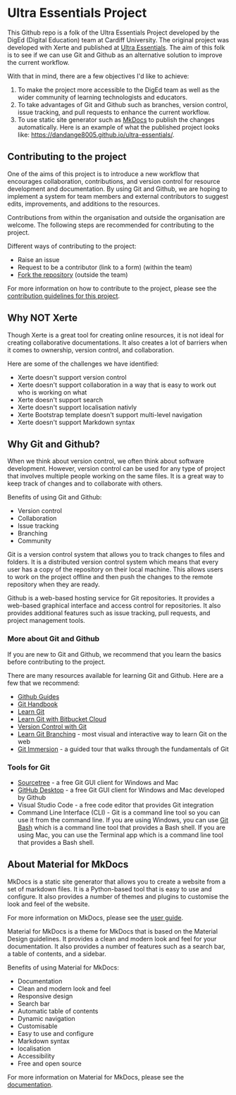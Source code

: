 # Ultra Essentials Project
This Github repo is a folk of the Ultra Essentials Project developed by the DigEd (Digital Education) team at Cardiff University. The original project was developed with Xerte and published at [Ultra Essentials](https://xerte.cardiff.ac.uk/play_18321#UltraEssentials). The aim of this folk is to see if we can use Git and Github as an alternative solution to improve the current workflow.

With that in mind, there are a few objectives I'd like to achieve:

1. To make the project more accessible to the DigEd team as well as the wider community of learning technologists and educators.
2. To take advantages of Git and Github such as branches, version control, issue tracking, and pull requests to enhance the current workflow.
3. To use static site generator such as [MkDocs](https://www.mkdocs.org/) to publish the changes automatically. Here is an example of what the published project looks like: https://dandange8005.github.io/ultra-essentials/.


## Contributing to the project

One of the aims of this project is to introduce a new workflow that encourages collaboration, contributions, and version control for resource development and documentation. By using Git and Github, we are hoping to implement a system for team members and external contributors to suggest edits, improvements, and additions to the resources. 

Contributions from within the organisation and outside the organisation are welcome. The following steps are recommended for contributing to the project.

Different ways of contributing to the project:

- Raise an issue
- Request to be a contributor (link to a form) (within the team)
- [Fork the repository](https://docs.github.com/en/get-started/quickstart/fork-a-repo) (outside the team)

For more information on how to contribute to the project, please see the [contribution guidelines for this project](contributing.md).


<!-- ## Project layout

    mkdocs.yml    # The configuration file.
    docs/
        index.md  # The documentation homepage.
        ...       # Other markdown pages, images and other files. -->

## Why NOT Xerte

Though Xerte is a great tool for creating online resources, it is not ideal for creating collaborative documentations. It also creates a lot of barriers when it comes to ownership, version control, and collaboration.

Here are some of the challenges we have identified:

- Xerte doesn't support version control
- Xerte doesn't support collaboration in a way that is easy to work out who is working on what
- Xerte doesn't support search
- Xerte doesn't support localisation nativly
- Xerte Bootstrap template doesn't support multi-level navigation
- Xerte doesn't support Markdown syntax

## Why Git and Github?

When we think about version control, we often think about software development. However, version control can be used for any type of project that involves multiple people working on the same files. It is a great way to keep track of changes and to collaborate with others.

Benefits of using Git and Github:

- Version control
- Collaboration
- Issue tracking
- Branching
- Community

Git is a version control system that allows you to track changes to files and folders. It is a distributed version control system which means that every user has a copy of the repository on their local machine. This allows users to work on the project offline and then push the changes to the remote repository when they are ready.

Github is a web-based hosting service for Git repositories. It provides a web-based graphical interface and access control for repositories. It also provides additional features such as issue tracking, pull requests, and project management tools.

### More about Git and Github

If you are new to Git and Github, we recommend that you learn the basics before contributing to the project.

There are many resources available for learning Git and Github. Here are a few that we recommend:

- [Github Guides](https://guides.github.com/)
- [Git Handbook](https://guides.github.com/introduction/git-handbook/)
- [Learn Git](https://www.w3docs.com/learn-git.html)
- [Learn Git with Bitbucket Cloud](https://www.atlassian.com/git/tutorials/learn-git-with-bitbucket-cloud)
- [Version Control with Git](https://www.coursera.org/learn/version-control-with-git)
- [Learn Git Branching](https://learngitbranching.js.org/) - most visual and interactive way to learn Git on the web
- [Git Immersion](https://gitimmersion.com/) - a guided tour that walks through the fundamentals of Git

### Tools for Git

- [Sourcetree](https://www.sourcetreeapp.com/) - a free Git GUI client for Windows and Mac
- [GitHub Desktop](https://desktop.github.com/) - a free Git GUI client for Windows and Mac developed by Github
- Visual Studio Code - a free code editor that provides Git integration
- Command Line Interface (CLI) - Git is a command line tool so you can use it from the command line. If you are using Windows, you can use [Git Bash](https://gitforwindows.org/) which is a command line tool that provides a Bash shell. If you are using Mac, you can use the Terminal app which is a command line tool that provides a Bash shell.


## About Material for MkDocs

MkDocs is a static site generator that allows you to create a website from a set of markdown files. It is a Python-based tool that is easy to use and configure. It also provides a number of themes and plugins to customise the look and feel of the website.

For more information on MkDocs, please see the [user guide](https://www.mkdocs.org/user-guide/).

Material for MkDocs is a theme for MkDocs that is based on the Material Design guidelines. It provides a clean and modern look and feel for your documentation. It also provides a number of features such as a search bar, a table of contents, and a sidebar.

Benefits of using Material for MkDocs:

- Documentation
- Clean and modern look and feel
- Responsive design
- Search bar
- Automatic table of contents
- Dynamic navigation
- Customisable
- Easy to use and configure
- Markdown syntax
- localisation
- Accessibility
- Free and open source

For more information on Material for MkDocs, please see the [documentation](https://squidfunk.github.io/mkdocs-material/).


